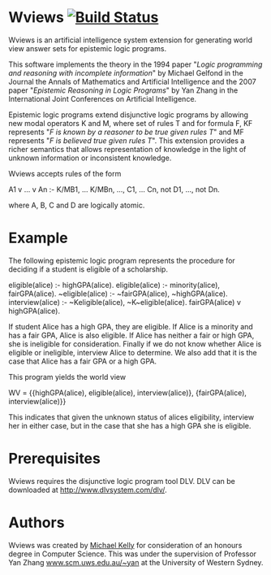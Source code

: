 Wviews [![Build Status](https://travis-ci.org/galactose/wviews.svg?branch=master)](https://travis-ci.org/galactose/wviews)
=======
Wviews is an artificial intelligence system extension for generating world view answer sets for epistemic logic programs.

This software implements the theory in the 1994 paper "*Logic programming and reasoning with incomplete information*" by Michael Gelfond in the Journal the Annals of Mathematics and Artificial Intelligence and the 2007 paper "*Epistemic Reasoning in Logic Programs*" by Yan Zhang in the International Joint Conferences on Artificial Intelligence. 

Epistemic logic programs extend disjunctive logic programs by allowing new modal operators K and M, where set of rules T and for formula F, KF represents "*F is known by a reasoner to be true given rules T*" and MF represents "*F is believed true given rules T*". This extension provides a richer semantics that allows representation of knowledge in the light of unknown information or inconsistent knowledge.

Wviews accepts rules of the form

A1 v ... v An :- K/MB1, ... K/MBn, ..., C1, ... Cn, not D1, ..., not Dn.

where A, B, C and D are logically atomic.

Example
=======

The following epistemic logic program represents the procedure for deciding if a student is eligible of a scholarship.

eligible(alice) :- highGPA(alice).
eligible(alice) :- minority(alice), fairGPA(alice).
~eligible(alice) :- ~fairGPA(alice), ~highGPA(alice).
interview(alice) :- ~Keligible(alice), ~K~eligible(alice).
fairGPA(alice) v highGPA(alice).

If student Alice has a high GPA, they are eligible. If Alice is a minority and has a fair GPA, Alice is also eligible. If Alice has neither a fair or high GPA, she is ineligible for consideration. Finally if we do not know whether Alice is eligible or ineligible, interview Alice to determine. We also add that it is the case that Alice has a fair GPA or a high GPA.

This program yields the world view

WV = {{highGPA(alice), eligible(alice), interview(alice)}, {fairGPA(alice), interview(alice)}}

This indicates that given the unknown status of alices eligibility, interview her in either case, but in the case that she has a high GPA she is eligible.

Prerequisites
=======
Wviews requires the disjunctive logic program tool DLV. DLV can be downloaded at http://www.dlvsystem.com/dlv/.

Authors
=======
Wviews was created by [Michael Kelly](https://github.com/galactose) for consideration of an honours degree in Computer Science. This was under the supervision of Professor Yan Zhang www.scm.uws.edu.au/~yan at the University of Western Sydney.
